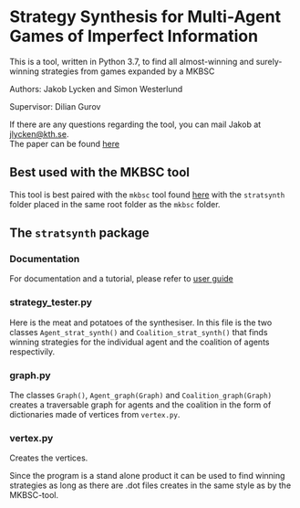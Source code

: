 # Strategy Synthesis for Multi-Agent Games of Imperfect Information
This is a tool, written in Python 3.7, to find all almost-winning and surely-winning strategies from games expanded by a MKBSC

Authors: Jakob Lycken and Simon Westerlund

Supervisor: Dilian Gurov

If there are any questions regarding the tool, you can mail Jakob at jlycken@kth.se.<br/>
The paper can be found [here](http://www.diva-portal.org/smash/record.jsf?dswid=656&pid=diva2%3A1570274&c=1&searchType=SIMPLE&language=en&query=jakob+lycken&af=%5B%5D&aq=%5B%5B%5D%5D&aq2=%5B%5B%5D%5D&aqe=%5B%5D&noOfRows=50&sortOrder=author_sort_asc&sortOrder2=title_sort_asc&onlyFullText=false&sf=all)
## Best used with the MKBSC tool
This tool is best paired with the `mkbsc` tool found [here](https://github.com/HelmerNylen/mkbsc) with the `stratsynth` folder placed in the same root folder as the `mkbsc` folder.


## The `stratsynth` package

### Documentation
For documentation and a tutorial, please refer to [user guide](stratsynth/README.md)

### strategy_tester.py
 Here is the meat and potatoes of the synthesiser. In this file is the two classes `Agent_strat_synth()` and `Coalition_strat_synth()` that finds winning strategies for the individual agent and the coalition of agents respectivily.
### graph.py 
The classes `Graph()`, `Agent_graph(Graph)` and `Coalition_graph(Graph)` creates a traversable graph for agents and the coalition in the form of dictionaries made of vertices from `vertex.py`.
### vertex.py
Creates the vertices.

Since the program is a stand alone product it can be used to find winning strategies as long as there are .dot files creates in the same style as by the MKBSC-tool. 
